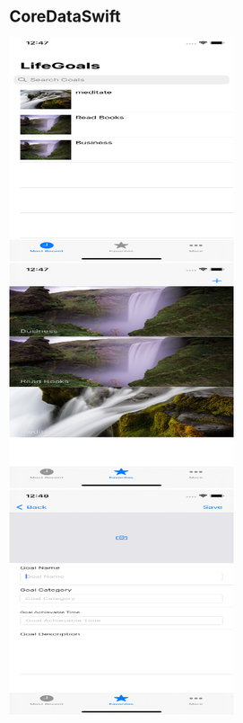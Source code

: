 # CoreDataSwift
<div>
    <img src="images/pic1.png" width="400" height="400">
    <img src="images/pic2.png" width="400" height="400">
    <img src="images/pic3.png" width="400" height="400">
</div>
